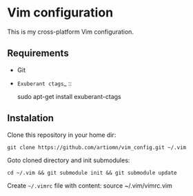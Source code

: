 Vim configuration
==================

This is my cross-platform Vim configuration.


Requirements
------------

- Git
- `Exuberant ctags`_ ::

    sudo apt-get install exuberant-ctags


Instalation
-----------

Clone this repository in your home dir:

    git clone https://github.com/artiomn/vim_config.git ~/.vim

Goto cloned directory and init submodules:

    cd ~/.vim && git submodule init && git submodule update

Create `~/.vimrc` file with content:
    source ~/.vim/vimrc.vim
